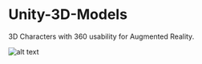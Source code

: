 # Unity-3D-Models
3D Characters with 360 usability for Augmented Reality.


![alt text](https://github.com/Aya-Abouzeid/Unity_3D_Models/blob/master/20180724_143326_HoloLens.jpg)
